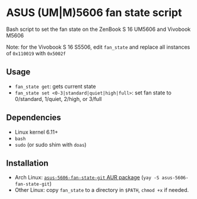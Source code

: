 # ASUS (UM|M)5606 fan state script

Bash script to set the fan state on the ZenBook S 16 UM5606 and Vivobook M5606

Note: for the Vivobook S 16 S5506, edit `fan_state` and replace all instances of `0x110019` with `0x5002f`

## Usage

- `fan_state get`: gets current state
- `fan_state set <0-3|standard|quiet|high|full>`: set fan state to 0/standard, 1/quiet, 2/high, or 3/full

## Dependencies

- Linux kernel 6.11+
- `bash`
- `sudo` (or sudo shim with `doas`)

## Installation

- Arch Linux: [`asus-5606-fan-state-git` AUR package](https://aur.archlinux.org/packages/asus-5606-fan-state-git) (`yay -S asus-5606-fan-state-git`)
- Other Linux: copy `fan_state` to a directory in `$PATH`, `chmod +x` if needed.
